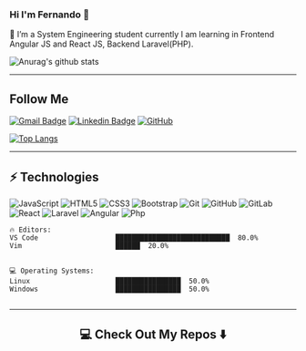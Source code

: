 ### Hi I'm Fernando 👋

🌱 I’m a System Engineering student  currently I am learning in Frontend Angular JS and React JS, Backend Laravel(PHP). 

![Anurag's github stats](https://github-readme-stats.vercel.app/api?username=fernando59&theme=dark&show_icons=true)
<hr>

## Follow Me
[![Gmail Badge](https://img.shields.io/badge/-fernandomercado529@gmail.com-c14438?style=flat-square&logo=Gmail&logoColor=white&link=fernando:fernandomercado529@gmail.com)](https://github.com/fernando59)
[![Linkedin Badge](https://img.shields.io/badge/-Fernando-blue?style=flat-square&logo=Linkedin&logoColor=white&link=https://www.linkedin.com/in/fernando-mercado-saby/)](https://www.linkedin.com/in/fernando-mercado-saby/)
[![GitHub](https://img.shields.io/badge/-GitHub-181717?style=flat-square&logo=github&logoColor=white&link=https://github.com/fernando59)](https://github.com/fernando59)


[![Top Langs](https://github-readme-stats.vercel.app/api/top-langs/?username=fernando59&layout=compact)](https://github.com/anuraghazra/github-readme-stats)

<hr>

## ⚡ Technologies

![JavaScript](https://img.shields.io/badge/-JavaScript-black?style=flat-square&logo=javascript)
![HTML5](https://img.shields.io/badge/-HTML5-E34F26?style=flat-square&logo=html5&logoColor=white)
![CSS3](https://img.shields.io/badge/-CSS3-1572B6?style=flat-square&logo=css3)
![Bootstrap](https://img.shields.io/badge/-Bootstrap-563D7C?style=flat-square&logo=bootstrap)
![Git](https://img.shields.io/badge/-Git-black?style=flat-square&logo=git)
![GitHub](https://img.shields.io/badge/-GitHub-181717?style=flat-square&logo=github)
![GitLab](https://img.shields.io/badge/-GitLab-181717?style=flat-square&logo=gitlab)
<br>
![React](https://img.shields.io/badge/-React%20JS-181717?style=flat-square&logo=react)
![Laravel](http://img.shields.io/badge/-laravel-181717?style=flat-square&logo=laravel)
![Angular](http://img.shields.io/badge/-Angular%20JS-181717?style=flat-square&logo=angular)
![Php](https://img.shields.io/badge/-php-181717?style=flat-square&logo=php)

```text
🔥 Editors: 
VS Code                   ████████████████████████████  80.0%
Vim                       ██████  20.0%


💻 Operating Systems: 
Linux                     ████████████████  50.0%
Windows                   ████████████████  50.0%


```
<hr>

<h2  align="center">💻 Check Out My Repos ⬇️ </h2>
